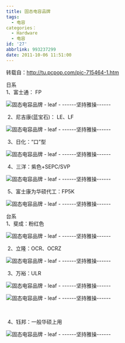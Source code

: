 ```yaml
---
title: 固态电容品牌
tags:
  - 电容
categories：
  - Hardware
  - 电容
id: '27'
abbrlink: 993237299
date: 2011-10-06 11:51:00
---
```


  
转载自：http://tu.pcpop.com/pic-715464-1.htm  
  
日系  
1、富士通： FP  

![固态电容品牌 - leaf - ------坚持雅操------](http://img2.ph.126.net/SXwSfif1kmaTHxwlMnpgvA==/1151514129740284542.png "固态电容品牌 - leaf - ------坚持雅操------")

 2、尼吉康(蓝宝石)： LE、LF  

![固态电容品牌 - leaf - ------坚持雅操------](http://img2.ph.126.net/4CBHXc7KIfWYzz9xmOeQLw==/66709569497417682.png "固态电容品牌 - leaf - ------坚持雅操------")

 3、日化：“口”型

![固态电容品牌 - leaf - ------坚持雅操------](http://img5.ph.126.net/vEE9iI65kphqqeFIdlQMsg==/2746914297736278855.png "固态电容品牌 - leaf - ------坚持雅操------")

 4、三洋：紫色+SEPC/SVP  

![固态电容品牌 - leaf - ------坚持雅操------](http://img0.ph.126.net/Z6xaYnt-pfvFnMiBFyDeeg==/2575496036919494930.png "固态电容品牌 - leaf - ------坚持雅操------")

 5、富士康为华硕代工：FP5K

![固态电容品牌 - leaf - ------坚持雅操------](http://img8.ph.126.net/iVgQ61AnxCx7nltNTqeddw==/2684989802859937208.png "固态电容品牌 - leaf - ------坚持雅操------")

  
台系  
1、斐成：粉红色  

![固态电容品牌 - leaf - ------坚持雅操------](http://img6.ph.126.net/0YIIX4dN9nAmkRpTyt_Zbg==/1304073567117458726.png "固态电容品牌 - leaf - ------坚持雅操------")

 2、立隆：OCR、OCRZ  

![固态电容品牌 - leaf - ------坚持雅操------](http://img4.ph.126.net/_508R67imRredzmaLpxVrA==/25332747920946034.png "固态电容品牌 - leaf - ------坚持雅操------")

 3、万裕：ULR

![固态电容品牌 - leaf - ------坚持雅操------](http://img3.ph.126.net/dOsdYUk_fhpAIKr2GjswDQ==/2519482516554070253.png "固态电容品牌 - leaf - ------坚持雅操------")  
  

![固态电容品牌 - leaf - ------坚持雅操------](http://img1.ph.126.net/wLPoyPCByMdSuPyRsoBcrQ==/622341173524248611.png "固态电容品牌 - leaf - ------坚持雅操------")

   

 4、钰邦：一般华硕上用

![固态电容品牌 - leaf - ------坚持雅操------](http://img3.ph.126.net/4MwuF-841c900b6DJYZBew==/2519482516554070263.png "固态电容品牌 - leaf - ------坚持雅操------")